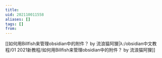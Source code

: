 ```yaml
---
title: 
uid: 202110011558
aliases: []
tags: []
from: 
---
```

[[如何用Billfish来管理obsidian中的附件？ by 流浪猫阿狸|λ:/obsidian中文教程/01 2021新教程/如何用Billfish来管理obsidian中的附件？ by 流浪猫阿狸]]